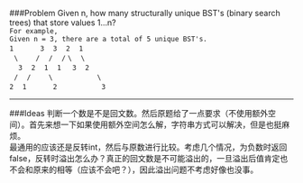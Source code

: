 ###Problem
Given n, how many structurally unique BST's (binary search trees) that store values 1...n?  
`For example,`  
`Given n = 3, there are a total of 5 unique BST's.`  
`1`&#160;&#160;&#160;&#160;&#160;&#160;&#160;&#160;&#160;&#160;&#160;&#160;`3`&#160;&#160;&#160;&#160;`3`&#160;&#160;&#160;&#160;`2`&#160;&#160;&#160;&#160;`1`  
&#160;&#160;`\`&#160;&#160;&#160;&#160;&#160;&#160;&#160;&#160;`/`&#160;&#160;&#160;&#160;`/`&#160;&#160;&#160;&#160;`/`&#160;`\`&#160;&#160;&#160;&#160;`\`  
&#160;&#160;&#160;&#160;`3`&#160;&#160;&#160;&#160;`2`&#160;&#160;&#160;&#160;`1`&#160;&#160;&#160;&#160;`1`&#160;&#160;&#160;&#160;&#160;`3`&#160;&#160;&#160;&#160;`2`  
&#160;&#160;`/`&#160;&#160;&#160;&#160;`/`&#160;&#160;&#160;&#160;&#160;&#160;&#160;&#160;`\`&#160;&#160;&#160;&#160;&#160;&#160;&#160;&#160;&#160;&#160;&#160;&#160;&#160;&#160;&#160;&#160;&#160;&#160;&#160;&#160;`\`  
`2`&#160;&#160;&#160;&#160;`1`&#160;&#160;&#160;&#160;&#160;&#160;&#160;&#160;&#160;&#160;&#160;&#160;`2`&#160;&#160;&#160;&#160;&#160;&#160;&#160;&#160;&#160;&#160;&#160;&#160;&#160;&#160;&#160;&#160;&#160;&#160;&#160;&#160;`3`  

---

###Ideas
判断一个数是不是回文数。然后原题给了一点要求（不使用额外空间）。首先来想一下如果使用额外空间怎么解，字符串方式可以解决，但是也挺麻烦。  
最通用的应该还是反转int，然后与原数进行比较。考虑几个情况，为负数时返回false，反转时溢出怎么办？真正的回文数是不可能溢出的，一旦溢出后值肯定也不会和原来的相等（应该不会吧？），因此溢出问题不考虑好像也没事。
